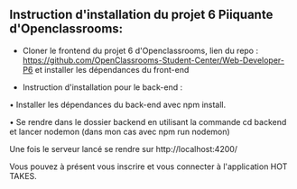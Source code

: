 ## Instruction d'installation du projet 6 Piiquante d'Openclassrooms:

* Cloner le frontend du projet 6 d'Openclassrooms, lien du repo : https://github.com/OpenClassrooms-Student-Center/Web-Developer-P6 et installer les dépendances du front-end

* Instruction d'installation pour le back-end : 

• Installer les dépendances du back-end avec npm install.

• Se rendre dans le dossier backend en utilisant la commande cd backend et lancer nodemon (dans mon cas avec npm run nodemon)

Une fois le serveur lancé se rendre sur http://localhost:4200/

Vous pouvez à présent vous inscrire et vous connecter à l'application HOT TAKES.